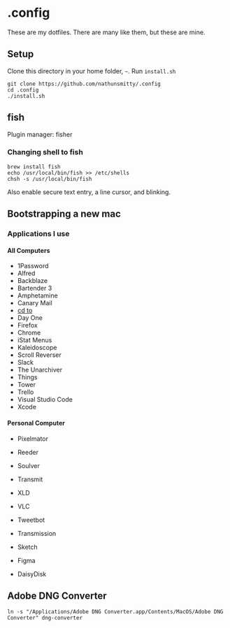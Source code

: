 # .config

These are my dotfiles. There are many like them, but these are mine.

## Setup

Clone this directory in your home folder, `~`. Run `install.sh`

```
git clone https://github.com/nathunsmitty/.config
cd .config
./install.sh
```

## fish

Plugin manager: fisher

### Changing shell to fish

```
brew install fish
echo /usr/local/bin/fish >> /etc/shells
chsh -s /usr/local/bin/fish
```

Also enable secure text entry, a line cursor, and blinking.

## Bootstrapping a new mac

### Applications I use

#### All Computers

- 1Password
- Alfred
- Backblaze
- Bartender 3
- Amphetamine
- Canary Mail
- [cd to](https://github.com/jbtule/cdto)
- Day One
- Firefox
- Chrome
- iStat Menus
- Kaleidoscope
- Scroll Reverser
- Slack
- The Unarchiver
- Things
- Tower
- Trello
- Visual Studio Code
- Xcode

#### Personal Computer

- Pixelmator
- Reeder
- Soulver
- Transmit
- XLD
- VLC
- Tweetbot
- Transmission
- Sketch

- Figma
- DaisyDisk

## Adobe DNG Converter

```
ln -s "/Applications/Adobe DNG Converter.app/Contents/MacOS/Adobe DNG Converter" dng-converter
```
